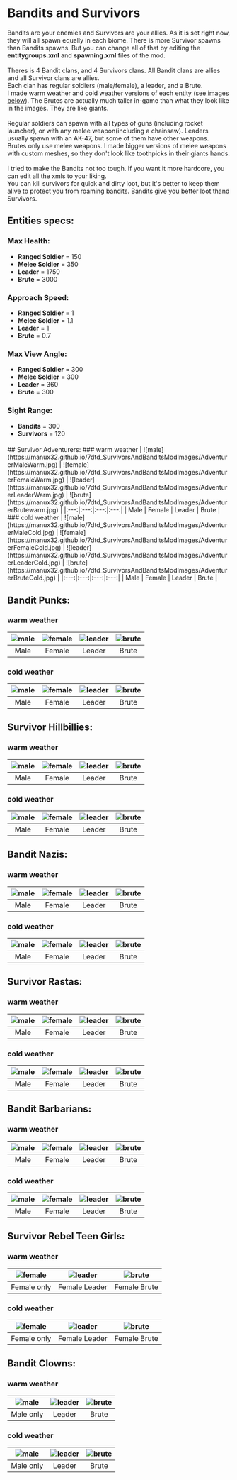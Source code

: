 # Bandits and Survivors

Bandits are your enemies and Survivors are your allies. As it is set right now, they will all spawn equally in each biome. There is more Survivor spawns than Bandits spawns. But you can change all of that by editing the **entitygroups.xml** and **spawning.xml** files of the mod.  
</br>
Theres is 4 Bandit clans, and 4 Survivors clans. All Bandit clans are allies and all Survivor clans are allies.  
Each clan has regular soldiers (male/female), a leader, and a Brute.  
I made warm weather and cold weather versions of each entity ([see images below](#pwet)). The Brutes are actually much taller in-game than what they look like in the images. They are like giants.  
</br>
Regular soldiers can spawn with all types of guns (including rocket launcher), or with any melee weapon(including a chainsaw). Leaders usually spawn with an AK-47, but some of them have other weapons.  
Brutes only use melee weapons. I made bigger versions of melee weapons with custom meshes, so they don't look like toothpicks in their giants hands.  
</br>
I tried to make the Bandits not too tough. If you want it more hardcore, you can edit all the xmls to your liking.  
You can kill survivors for quick and dirty loot, but it's better to keep them alive to protect you from roaming bandits. Bandits give you better loot thand Survivors.

## Entities specs:
### Max Health:
- **Ranged Soldier** = 150
- **Melee Soldier** = 350
- **Leader** = 1750
- **Brute** = 3000
### Approach Speed:
- **Ranged Soldier** = 1
- **Melee Soldier** = 1.1
- **Leader** = 1
- **Brute** = 0.7
### Max View Angle:
- **Ranged Soldier** = 300
- **Melee Soldier** = 300
- **Leader** = 360
- **Brute** = 300
### Sight Range:
- **Bandits** = 300
- **Survivors** = 120


<h4 id="pwet"></h4>
## Survivor Adventurers:
### warm weather
| ![male](https://manux32.github.io/7dtd_SurvivorsAndBanditsModImages/AdventurerMaleWarm.jpg) | ![female](https://manux32.github.io/7dtd_SurvivorsAndBanditsModImages/AdventurerFemaleWarm.jpg) | ![leader](https://manux32.github.io/7dtd_SurvivorsAndBanditsModImages/AdventurerLeaderWarm.jpg) | ![brute](https://manux32.github.io/7dtd_SurvivorsAndBanditsModImages/AdventurerBrutewarm.jpg) |
|:---:|:---:|:---:|:---:|
| Male | Female | Leader | Brute |
### cold weather
| ![male](https://manux32.github.io/7dtd_SurvivorsAndBanditsModImages/AdventurerMaleCold.jpg) | ![female](https://manux32.github.io/7dtd_SurvivorsAndBanditsModImages/AdventurerFemaleCold.jpg) | ![leader](https://manux32.github.io/7dtd_SurvivorsAndBanditsModImages/AdventurerLeaderCold.jpg) | ![brute](https://manux32.github.io/7dtd_SurvivorsAndBanditsModImages/AdventurerBruteCold.jpg) |
|:---:|:---:|:---:|:---:|
| Male | Female | Leader | Brute |

## Bandit Punks:
### warm weather
| ![male](https://manux32.github.io/7dtd_SurvivorsAndBanditsModImages/PunkMaleWarm.jpg) | ![female](https://manux32.github.io/7dtd_SurvivorsAndBanditsModImages/PunkFemaleWarm.jpg) | ![leader](https://manux32.github.io/7dtd_SurvivorsAndBanditsModImages/PunkLeaderWarm.jpg) | ![brute](https://manux32.github.io/7dtd_SurvivorsAndBanditsModImages/PunkBruteWarm.jpg) |
|:---:|:---:|:---:|:---:|
| Male | Female | Leader | Brute |
### cold weather
| ![male](https://manux32.github.io/7dtd_SurvivorsAndBanditsModImages/PunkMaleCold.jpg) | ![female](https://manux32.github.io/7dtd_SurvivorsAndBanditsModImages/PunkFemaleCold.jpg) | ![leader](https://manux32.github.io/7dtd_SurvivorsAndBanditsModImages/PunkLeaderCold.jpg) | ![brute](https://manux32.github.io/7dtd_SurvivorsAndBanditsModImages/PunkBruteCold.jpg) |
|:---:|:---:|:---:|:---:|
| Male | Female | Leader | Brute |

## Survivor Hillbillies:
### warm weather
| ![male](https://manux32.github.io/7dtd_SurvivorsAndBanditsModImages/HillbillyMaleWarm.jpg) | ![female](https://manux32.github.io/7dtd_SurvivorsAndBanditsModImages/HillbillyFemaleWarm.jpg) | ![leader](https://manux32.github.io/7dtd_SurvivorsAndBanditsModImages/HillbillyLeaderWarm.jpg) | ![brute](https://manux32.github.io/7dtd_SurvivorsAndBanditsModImages/HillbillyBruteWarm.jpg) |
|:---:|:---:|:---:|:---:|
| Male | Female | Leader | Brute |
### cold weather
| ![male](https://manux32.github.io/7dtd_SurvivorsAndBanditsModImages/HillbillyMaleCold.jpg) | ![female](https://manux32.github.io/7dtd_SurvivorsAndBanditsModImages/HillbillyFemaleCold.jpg) | ![leader](https://manux32.github.io/7dtd_SurvivorsAndBanditsModImages/HillbillyLeaderCold.jpg) | ![brute](https://manux32.github.io/7dtd_SurvivorsAndBanditsModImages/HillbillyBruteCold.jpg) |
|:---:|:---:|:---:|:---:|
| Male | Female | Leader | Brute |

## Bandit Nazis:
### warm weather
| ![male](https://manux32.github.io/7dtd_SurvivorsAndBanditsModImages/NaziMaleWarm.jpg) | ![female](https://manux32.github.io/7dtd_SurvivorsAndBanditsModImages/NaziFemaleWarm.jpg) | ![leader](https://manux32.github.io/7dtd_SurvivorsAndBanditsModImages/NaziLeaderWarm.jpg) | ![brute](https://manux32.github.io/7dtd_SurvivorsAndBanditsModImages/NaziBruteWarm.jpg) |
|:---:|:---:|:---:|:---:|
| Male | Female | Leader | Brute |
### cold weather
| ![male](https://manux32.github.io/7dtd_SurvivorsAndBanditsModImages/NaziMaleCold.jpg) | ![female](https://manux32.github.io/7dtd_SurvivorsAndBanditsModImages/NaziFemaleCold.jpg) | ![leader](https://manux32.github.io/7dtd_SurvivorsAndBanditsModImages/NaziLeaderCold.jpg) | ![brute](https://manux32.github.io/7dtd_SurvivorsAndBanditsModImages/NaziBruteCold.jpg) |
|:---:|:---:|:---:|:---:|
| Male | Female | Leader | Brute |

## Survivor Rastas:
### warm weather
| ![male](https://manux32.github.io/7dtd_SurvivorsAndBanditsModImages/RastaMaleWarm.jpg) | ![female](https://manux32.github.io/7dtd_SurvivorsAndBanditsModImages/RastaFemaleWarm.jpg) | ![leader](https://manux32.github.io/7dtd_SurvivorsAndBanditsModImages/RastaLeaderWarm.jpg) | ![brute](https://manux32.github.io/7dtd_SurvivorsAndBanditsModImages/RastaBruteWarm.jpg) |
|:---:|:---:|:---:|:---:|
| Male | Female | Leader | Brute |
### cold weather
| ![male](https://manux32.github.io/7dtd_SurvivorsAndBanditsModImages/RastaMaleCold.jpg) | ![female](https://manux32.github.io/7dtd_SurvivorsAndBanditsModImages/RastaFemaleCold.jpg) | ![leader](https://manux32.github.io/7dtd_SurvivorsAndBanditsModImages/RastaLeaderCold.jpg) | ![brute](https://manux32.github.io/7dtd_SurvivorsAndBanditsModImages/RastaBruteCold.jpg) |
|:---:|:---:|:---:|:---:|
| Male | Female | Leader | Brute |

## Bandit Barbarians:
### warm weather
| ![male](https://manux32.github.io/7dtd_SurvivorsAndBanditsModImages/BarbarianMaleWarm.jpg) | ![female](https://manux32.github.io/7dtd_SurvivorsAndBanditsModImages/BarbarianFemaleWarm.jpg) | ![leader](https://manux32.github.io/7dtd_SurvivorsAndBanditsModImages/BarbarianLeaderWarm.jpg) | ![brute](https://manux32.github.io/7dtd_SurvivorsAndBanditsModImages/BarbarianBruteWarm.jpg) |
|:---:|:---:|:---:|:---:|
| Male | Female | Leader | Brute |
### cold weather
| ![male](https://manux32.github.io/7dtd_SurvivorsAndBanditsModImages/BarbarianMaleCold.jpg) | ![female](https://manux32.github.io/7dtd_SurvivorsAndBanditsModImages/BarbarianFemaleCold.jpg) | ![leader](https://manux32.github.io/7dtd_SurvivorsAndBanditsModImages/BarbarianLeaderCold.jpg) | ![brute](https://manux32.github.io/7dtd_SurvivorsAndBanditsModImages/BarbarianBruteCold.jpg) |
|:---:|:---:|:---:|:---:|
| Male | Female | Leader | Brute |

## Survivor Rebel Teen Girls:
### warm weather
| ![female](https://manux32.github.io/7dtd_SurvivorsAndBanditsModImages/RebelTeenGirlWarm.jpg) | ![leader](https://manux32.github.io/7dtd_SurvivorsAndBanditsModImages/RebelTeensLeaderWarm.jpg) | ![brute](https://manux32.github.io/7dtd_SurvivorsAndBanditsModImages/RebelTeensBruteWarm.jpg) |
|:---:|:---:|:---:|
| Female only | Female Leader | Female Brute |
### cold weather
| ![female](https://manux32.github.io/7dtd_SurvivorsAndBanditsModImages/RebelTeenGirlCold.jpg) | ![leader](https://manux32.github.io/7dtd_SurvivorsAndBanditsModImages/RebelTeensLeaderCold.jpg) | ![brute](https://manux32.github.io/7dtd_SurvivorsAndBanditsModImages/RebelTeensBruteCold.jpg) |
|:---:|:---:|:---:|
| Female only | Female Leader | Female Brute |

## Bandit Clowns:
### warm weather
| ![male](https://manux32.github.io/7dtd_SurvivorsAndBanditsModImages/ClownMaleWarm.jpg) | ![leader](https://manux32.github.io/7dtd_SurvivorsAndBanditsModImages/ClownLeaderWarm.jpg) | ![brute](https://manux32.github.io/7dtd_SurvivorsAndBanditsModImages/ClownBruteWarm.jpg) |
|:---:|:---:|:---:|
| Male only | Leader | Brute |
### cold weather
| ![male](https://manux32.github.io/7dtd_SurvivorsAndBanditsModImages/ClownMaleCold.jpg) | ![leader](https://manux32.github.io/7dtd_SurvivorsAndBanditsModImages/ClownLeaderCold.jpg) | ![brute](https://manux32.github.io/7dtd_SurvivorsAndBanditsModImages/ClownBruteCold.jpg) |
|:---:|:---:|:---:|
| Male only | Leader | Brute |




